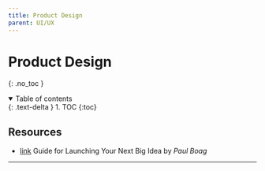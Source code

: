 ```yaml
---
title: Product Design
parent: UI/UX
---
```


<!-- prettier-ignore-start -->
# Product Design
{: .no_toc }

<details open markdown="block">
  <summary>
    Table of contents
  </summary>
  {: .text-delta }
1. TOC
{:toc}
</details>

<!-- prettier-ignore-end -->

## Resources

-   [link](https://frontendmasters.com/courses/product-launch/) Guide for Launching Your Next Big Idea by _Paul Boag_

---
